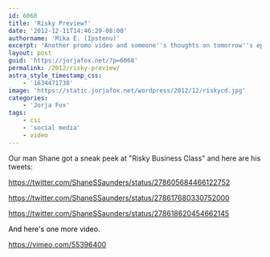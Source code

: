 ```yaml
---
id: 6068
title: 'Risky Preview?'
date: '2012-12-11T14:46:29-08:00'
authorname: 'Mika E. (Ipstenu)'
excerpt: 'Another promo video and someone''s thoughts on tomorrow''s episode. Oh yes, someone saw it earlier.'
layout: post
guid: 'https://jorjafox.net/?p=6068'
permalink: /2012/risky-preview/
astra_style_timestamp_css:
    - '1634471738'
image: 'https://static.jorjafox.net/wordpress/2012/12/riskycd.jpg'
categories:
    - 'Jorja Fox'
tags:
    - csi
    - 'social media'
    - video
---
```


Our man Shane got a sneak peek at "Risky Business Class" and here are his tweets:

https://twitter.com/ShaneSSaunders/status/278605684466122752

https://twitter.com/ShaneSSaunders/status/278617680330752000

https://twitter.com/ShaneSSaunders/status/278618620454662145

<span style="color: #000000;">And here's one more video.</span>

https://vimeo.com/55396400
